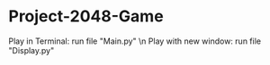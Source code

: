 # Project-2048-Game

Play in Terminal: run file "Main.py" \n
Play with new window: run file "Display.py"

